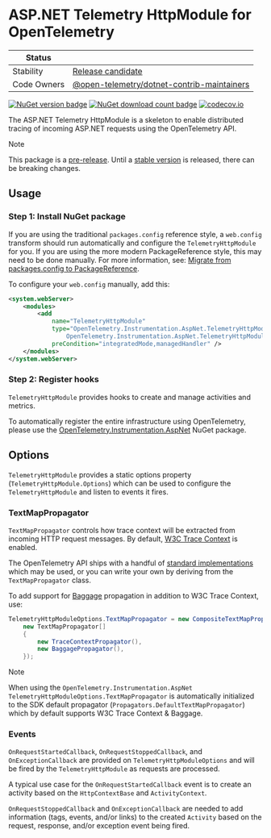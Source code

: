# ASP.NET Telemetry HttpModule for OpenTelemetry

| Status      |           |
| ----------- | --------- |
| Stability   | [Release candidate](../../README.md#release-candidate) |
| Code Owners | [@open-telemetry/dotnet-contrib-maintainers](https://github.com/orgs/open-telemetry/teams/dotnet-contrib-maintainers) |

[![NuGet version badge](https://img.shields.io/nuget/v/OpenTelemetry.Instrumentation.AspNet.TelemetryHttpModule)](https://www.nuget.org/packages/OpenTelemetry.Instrumentation.AspNet.TelemetryHttpModule/)
[![NuGet download count badge](https://img.shields.io/nuget/dt/OpenTelemetry.Instrumentation.AspNet.TelemetryHttpModule)](https://www.nuget.org/packages/OpenTelemetry.Instrumentation.AspNet.TelemetryHttpModule/)
[![codecov.io](https://codecov.io/gh/open-telemetry/opentelemetry-dotnet-contrib/branch/main/graphs/badge.svg?flag=unittests-Instrumentation.AspNet)](https://app.codecov.io/gh/open-telemetry/opentelemetry-dotnet-contrib?flags[0]=unittests-Instrumentation.AspNet)

The ASP.NET Telemetry HttpModule is a skeleton to enable distributed tracing of
incoming ASP.NET requests using the OpenTelemetry API.

> [!NOTE]
> This package is a [pre-release](https://github.com/open-telemetry/opentelemetry-dotnet/blob/main/VERSIONING.md#pre-releases).
Until a [stable version](https://github.com/open-telemetry/opentelemetry-specification/blob/main/specification/telemetry-stability.md)
is released, there can be breaking changes.

## Usage

### Step 1: Install NuGet package

If you are using the traditional `packages.config` reference style, a
`web.config` transform should run automatically and configure the
`TelemetryHttpModule` for you. If you are using the more modern PackageReference
style, this may need to be done manually. For more information, see:
[Migrate from packages.config to
PackageReference](https://docs.microsoft.com/nuget/consume-packages/migrate-packages-config-to-package-reference).

To configure your `web.config` manually, add this:

```xml
<system.webServer>
    <modules>
        <add
            name="TelemetryHttpModule"
            type="OpenTelemetry.Instrumentation.AspNet.TelemetryHttpModule,
                OpenTelemetry.Instrumentation.AspNet.TelemetryHttpModule"
            preCondition="integratedMode,managedHandler" />
    </modules>
</system.webServer>
```

### Step 2: Register hooks

`TelemetryHttpModule` provides hooks to create and manage activities and metrics.

To automatically register the entire infrastructure using OpenTelemetry, please
use the [OpenTelemetry.Instrumentation.AspNet](https://www.nuget.org/packages/OpenTelemetry.Instrumentation.AspNet/)
NuGet package.

## Options

`TelemetryHttpModule` provides a static options property
(`TelemetryHttpModule.Options`) which can be used to configure the
`TelemetryHttpModule` and listen to events it fires.

### TextMapPropagator

`TextMapPropagator` controls how trace context will be extracted from incoming
HTTP request messages. By default, [W3C Trace
Context](https://www.w3.org/TR/trace-context/) is enabled.

The OpenTelemetry API ships with a handful of [standard
implementations](https://github.com/open-telemetry/opentelemetry-dotnet/tree/main/src/OpenTelemetry.Api/Context/Propagation)
which may be used, or you can write your own by deriving from the
`TextMapPropagator` class.

To add support for
[Baggage](https://github.com/open-telemetry/opentelemetry-specification/blob/main/specification/baggage/api.md)
propagation in addition to W3C Trace Context, use:

```csharp
TelemetryHttpModuleOptions.TextMapPropagator = new CompositeTextMapPropagator(
    new TextMapPropagator[]
    {
        new TraceContextPropagator(),
        new BaggagePropagator(),
    });
```

> [!NOTE]
> When using the `OpenTelemetry.Instrumentation.AspNet`
`TelemetryHttpModuleOptions.TextMapPropagator` is automatically initialized to
the SDK default propagator (`Propagators.DefaultTextMapPropagator`) which by
default supports W3C Trace Context & Baggage.

### Events

`OnRequestStartedCallback`, `OnRequestStoppedCallback`, and `OnExceptionCallback`
are provided on `TelemetryHttpModuleOptions` and will be fired by the
`TelemetryHttpModule` as requests are processed.

A typical use case for the `OnRequestStartedCallback` event is to create an activity
based on the `HttpContextBase` and `ActivityContext`.

`OnRequestStoppedCallback` and `OnExceptionCallback` are needed to add
information (tags, events, and/or links) to the created `Activity` based on the
request, response, and/or exception event being fired.
